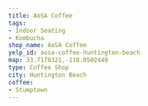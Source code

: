 ```yaml
---
title: AoSA Coffee
tags:
- Indoor Seating
- Kombucha
shop_name: AoSA Coffee
yelp_id: aosa-coffee-huntington-beach
map: 33.7178321,-118.0502449
type: Coffee Shop
city: Huntington Beach
coffee:
- Stumptown
---
```

